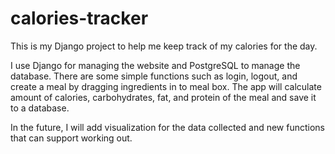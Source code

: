 # calories-tracker
This is my Django project to help me keep track of my calories for the day.

I use Django for managing the website and PostgreSQL to manage the database. There are some simple functions such as login, logout, and create a meal by dragging ingredients in to meal box. The app will calculate amount of calories, carbohydrates, fat, and protein of the meal and save it to a database.

In the future, I will add visualization for the data collected and new functions that can support working out.

